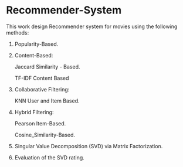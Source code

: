 # Recommender-System
This work design Recommender system for movies using the following methods:
1. Popularity-Based.

2. Content-Based:

    Jaccard Similarity - Based.
    
    TF-IDF Content Based
    
3. Collaborative Filtering:

    KNN User and Item Based.
    
4. Hybrid Filtering:

    Pearson Item-Based.
    
    Cosine_Similarity-Based.
    
5. Singular Value Decomposition (SVD) via Matrix Factorization.

6. Evaluation of the SVD rating.

